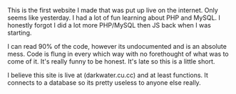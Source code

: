 This is the first website I made that was put up live on the internet. Only seems like yesterday. I had a lot of fun learning
about PHP and MySQL. I honestly forgot I did a lot more PHP/MySQL then JS back when I was starting.

I can read 90% of the code, however its undocumented and is an absolute mess. Code is flung in every which way with no
forethought of what was to come of it. It's really funny to be honest. It's late so this is a little short.

I believe this site is live at (darkwater.cu.cc) and at least functions. It connects to a database so its pretty useless to anyone else really.
